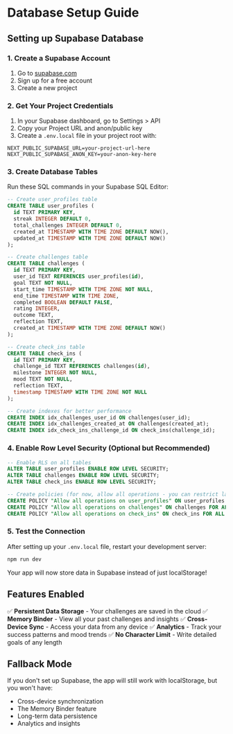# Database Setup Guide

## Setting up Supabase Database

### 1. Create a Supabase Account
1. Go to [supabase.com](https://supabase.com)
2. Sign up for a free account
3. Create a new project

### 2. Get Your Project Credentials
1. In your Supabase dashboard, go to Settings > API
2. Copy your Project URL and anon/public key
3. Create a `.env.local` file in your project root with:

```env
NEXT_PUBLIC_SUPABASE_URL=your-project-url-here
NEXT_PUBLIC_SUPABASE_ANON_KEY=your-anon-key-here
```

### 3. Create Database Tables

Run these SQL commands in your Supabase SQL Editor:

```sql
-- Create user_profiles table
CREATE TABLE user_profiles (
  id TEXT PRIMARY KEY,
  streak INTEGER DEFAULT 0,
  total_challenges INTEGER DEFAULT 0,
  created_at TIMESTAMP WITH TIME ZONE DEFAULT NOW(),
  updated_at TIMESTAMP WITH TIME ZONE DEFAULT NOW()
);

-- Create challenges table
CREATE TABLE challenges (
  id TEXT PRIMARY KEY,
  user_id TEXT REFERENCES user_profiles(id),
  goal TEXT NOT NULL,
  start_time TIMESTAMP WITH TIME ZONE NOT NULL,
  end_time TIMESTAMP WITH TIME ZONE,
  completed BOOLEAN DEFAULT FALSE,
  rating INTEGER,
  outcome TEXT,
  reflection TEXT,
  created_at TIMESTAMP WITH TIME ZONE DEFAULT NOW()
);

-- Create check_ins table
CREATE TABLE check_ins (
  id TEXT PRIMARY KEY,
  challenge_id TEXT REFERENCES challenges(id),
  milestone INTEGER NOT NULL,
  mood TEXT NOT NULL,
  reflection TEXT,
  timestamp TIMESTAMP WITH TIME ZONE NOT NULL
);

-- Create indexes for better performance
CREATE INDEX idx_challenges_user_id ON challenges(user_id);
CREATE INDEX idx_challenges_created_at ON challenges(created_at);
CREATE INDEX idx_check_ins_challenge_id ON check_ins(challenge_id);
```

### 4. Enable Row Level Security (Optional but Recommended)

```sql
-- Enable RLS on all tables
ALTER TABLE user_profiles ENABLE ROW LEVEL SECURITY;
ALTER TABLE challenges ENABLE ROW LEVEL SECURITY;
ALTER TABLE check_ins ENABLE ROW LEVEL SECURITY;

-- Create policies (for now, allow all operations - you can restrict later)
CREATE POLICY "Allow all operations on user_profiles" ON user_profiles FOR ALL USING (true);
CREATE POLICY "Allow all operations on challenges" ON challenges FOR ALL USING (true);
CREATE POLICY "Allow all operations on check_ins" ON check_ins FOR ALL USING (true);
```

### 5. Test the Connection

After setting up your `.env.local` file, restart your development server:

```bash
npm run dev
```

Your app will now store data in Supabase instead of just localStorage!

## Features Enabled

✅ **Persistent Data Storage** - Your challenges are saved in the cloud
✅ **Memory Binder** - View all your past challenges and insights
✅ **Cross-Device Sync** - Access your data from any device
✅ **Analytics** - Track your success patterns and mood trends
✅ **No Character Limit** - Write detailed goals of any length

## Fallback Mode

If you don't set up Supabase, the app will still work with localStorage, but you won't have:
- Cross-device synchronization
- The Memory Binder feature
- Long-term data persistence
- Analytics and insights 